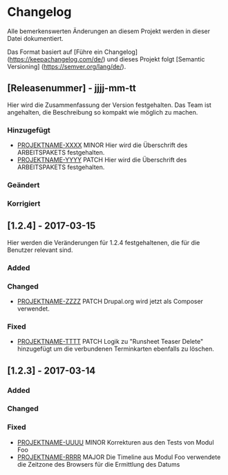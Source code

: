 # Changelog
Alle bemerkenswerten Änderungen an diesem Projekt werden in dieser Datei 
dokumentiert.
 
Das Format basiert auf [Führe ein Changelog] (https://keepachangelog.com/de/)
und dieses Projekt folgt [Semantic Versioning] (https://semver.org/lang/de/).
 
## [Releasenummer] - jjjj-mm-tt
 
Hier wird die Zusammenfassung der Version festgehalten. Das Team ist angehalten, 
die Beschreibung so kompakt wie möglich zu machen.
 
### Hinzugefügt
- [PROJEKTNAME-XXXX](http://tickets.projectname.com/browse/PROJEKTNAME-XXXX)
  MINOR Hier wird die Überschrift des ARBEITSPAKETS festgehalten.
- [PROJEKTNAME-YYYY](http://tickets.projectname.com/browse/PROJEKTNAME-YYYY)
  PATCH Hier wird die Überschrift des ARBEITSPAKETS festgehalten.
 
### Geändert
 
### Korrigiert
 
## [1.2.4] - 2017-03-15
  
Hier werden die Veränderungen für 1.2.4 festgehaltenen, die für die Benutzer
relevant sind.
 
### Added
 
### Changed
  
- [PROJEKTNAME-ZZZZ](http://tickets.projectname.com/browse/PROJEKTNAME-ZZZZ)
  PATCH Drupal.org wird jetzt als Composer verwendet.
 
### Fixed
 
- [PROJEKTNAME-TTTT](http://tickets.projectname.com/browse/PROJEKTNAME-TTTT)
  PATCH Logik zu "Runsheet Teaser Delete" hinzugefügt um die verbundenen
  Terminkarten ebenfalls zu löschen.
 
## [1.2.3] - 2017-03-14
 
### Added
   
### Changed
 
### Fixed
 
- [PROJEKTNAME-UUUU](http://tickets.projectname.com/browse/PROJEKTNAME-UUUU)
  MINOR Korrekturen aus den Tests von Modul Foo
- [PROJEKTNAME-RRRR](http://tickets.projectname.com/browse/PROJEKTNAME-RRRR)
  MAJOR Die Timeline aus Modul Foo verwendete die Zeitzone des Browsers für 
  die Ermittlung des Datums
